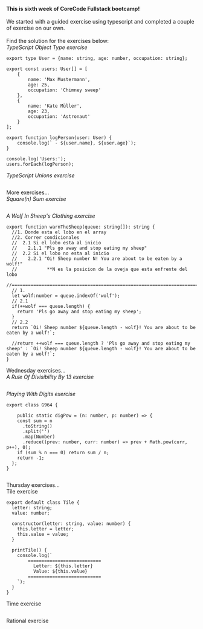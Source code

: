 **This is sixth week of CoreCode Fullstack bootcamp!**<br><br>
We started with a guided exercise using typescript and completed a couple of exercise on our own.<br><br>
Find the solution for the exercises below:<br>
*TypeScript Object Type exercise*<br>
```
export type User = {name: string, age: number, occupation: string};

export const users: User[] = [
    {
        name: 'Max Mustermann',
        age: 25,
        occupation: 'Chimney sweep'
    },
    {
        name: 'Kate Müller',
        age: 23,
        occupation: 'Astronaut'
    }
];

export function logPerson(user: User) {
    console.log(` - ${user.name}, ${user.age}`);
}

console.log('Users:');
users.forEach(logPerson);
```

*TypeScript Unions exercise*<br>
```
```
More exercises...<br>
*Square(n) Sum exercise*<br>
```
```
*A Wolf In Sheep's Clothing exercise*<br>
```
export function warnTheSheep(queue: string[]): string {
  //1. Donde esta el lobo en el array
  //2. Correr condicionales
  //  2.1 Si el lobo esta al inicio
  //    2.1.1 "Pls go away and stop eating my sheep"
  //  2.2 Si el lobo no esta al inicio
  //    2.2.1 "Oi! Sheep number N! You are about to be eaten by a wolf!"
  //           **N es la posicion de la oveja que esta enfrente del lobo
  //======================================================================
  // 1. 
  let wolf:number = queue.indexOf('wolf');
  // 2.1
  if(++wolf === queue.length) {
    return 'Pls go away and stop eating my sheep';
  }
  // 2.2
  return `Oi! Sheep number ${queue.length - wolf}! You are about to be eaten by a wolf!`;
  
  //return ++wolf === queue.length ? 'Pls go away and stop eating my sheep' : `Oi! Sheep number ${queue.length - wolf}! You are about to be eaten by a wolf!`;
}
```
Wednesday exercises...<br>
*A Rule Of Divisibility By 13 exercise*<br>
```
```
*Playing With Digits exercise*<br>
```
export class G964 {

    public static digPow = (n: number, p: number) => {
    const sum = n
      .toString()
      .split('')
      .map(Number)
      .reduce((prev: number, curr: number) => prev + Math.pow(curr, p++), 0);
    if (sum % n === 0) return sum / n;
    return -1;
  };
}
  
```
Thursday exercises...<br>
Tile exercise
```
export default class Tile {
  letter: string;
  value: number;

  constructor(letter: string, value: number) {
    this.letter = letter;
    this.value = value;
  }

  printTile() {
    console.log(`
        ===========================
          Letter: ${this.letter}
          Value: ${this.value}
        ===========================
    `);
  }
}
```
Time exercise
```

```
Rational exercise
```
```
